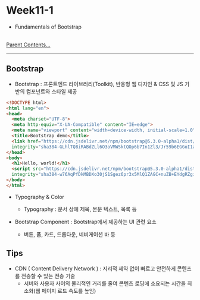 # Week11-1

-   Fundamentals of Bootstrap


<link rel="stylesheet" href="../../assets/stylesheets/my_style.css">

<br>[Parent Contents...](../../README.md/#til-today-i-learned)


-----


## Bootstrap

- Bootstrap : 프론트엔드 라이브러리(Toolkit), 반응형 웹 디자인 & CSS 및 JS 기반의 컴포넌트와 스타일 제공

```html
<!DOCTYPE html>
<html lang="en">
<head>
  <meta charset="UTF-8">
  <meta http-equiv="X-UA-Compatible" content="IE=edge">
  <meta name="viewport" content="width=device-width, initial-scale=1.0">
  <title>Bootstrap demo</title>
  <link href="https://cdn.jsdelivr.net/npm/bootstrap@5.3.0-alpha1/dist/css/bootstrap.min.css" rel="stylesheet"
  integrity="sha384-GLhlTQ8iRABdZLl6O3oVMWSktQOp6b7In1Zl3/Jr59b6EGGoI1aFkw7cmDA6j6gD" crossorigin="anonymous">
</head>
<body>
  <h1>Hello, world!</h1>
  <script src="https://cdn.jsdelivr.net/npm/bootstrap@5.3.0-alpha1/dist/js/bootstrap.bundle.min.js" 
  integrity="sha384-w76AqPfDkMBDXo30jS1Sgez6pr3x5MlQ1ZAGC+nuZB+EYdgRZgiwxhTBTkF7CXvN" crossorigin="anonymous"></script>
</body>
</html>
```
- Typography & Color
  + Typography : 문서 상에 제목, 본문 텍스트, 목록 등

- Bootstrap Component : Bootstrap에서 제공하는 <span>UI 관련 요소</span>
  + 버튼, 폼, 카드, 드롭다운, 네비게이션 바 등

## Tips

- CDN ( Content Delivery Network ) : 지리적 제약 없이 빠르고 안전하게 콘텐츠를 전송할 수 있는 전송 기술
  + 서버와 사용자 사이의 물리적인 거리를 줄여 콘텐츠 로딩에 소요되는 <span>시간을 최소화</span>(웹 페이지 로드 속도를 높임)